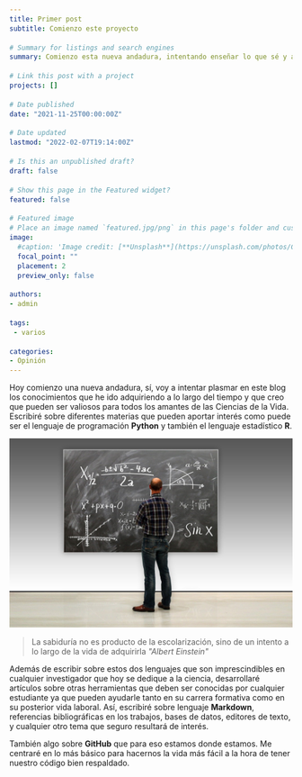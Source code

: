 ```yaml
---
title: Primer post
subtitle: Comienzo este proyecto

# Summary for listings and search engines
summary: Comienzo esta nueva andadura, intentando enseñar lo que sé y aprender lo que no

# Link this post with a project
projects: []

# Date published
date: "2021-11-25T00:00:00Z"

# Date updated
lastmod: "2022-02-07T19:14:00Z"

# Is this an unpublished draft?
draft: false

# Show this page in the Featured widget?
featured: false

# Featured image
# Place an image named `featured.jpg/png` in this page's folder and customize its options here.
image:
  #caption: 'Image credit: [**Unsplash**](https://unsplash.com/photos/CpkOjOcXdUY)'
  focal_point: ""
  placement: 2
  preview_only: false

authors:
- admin

tags:
 - varios

categories:
- Opinión
---
```



Hoy comienzo una nueva andadura, sí, voy a intentar plasmar en este blog los conocimientos que he ido adquiriendo a lo largo del tiempo y que creo que pueden ser valiosos para todos los amantes de las Ciencias de la Vida. Escribiré sobre diferentes materias que pueden aportar interés como puede ser el lenguaje de programación **Python** y también el lenguaje estadístico **R**.

![jpg](./profesor_pizarra.jpg "La mejor forma de aprender es enseñando lo que sabes")


> La sabiduría no es producto de la escolarización, sino de un intento a lo largo de la vida de adquirirla *"Albert Einstein"*

Además de escribir sobre estos dos lenguajes que son imprescindibles en cualquier investigador que hoy se dedique a la ciencia, desarrollaré artículos sobre otras herramientas que deben ser conocidas por cualquier estudiante ya que pueden ayudarle tanto en su carrera formativa como en su posterior vida laboral. Así, escribiré sobre lenguaje **Markdown**, referencias bibliográficas en los trabajos, bases de datos, editores de texto, y cualquier otro tema que seguro resultará de interés.

También algo sobre **GitHub** que para eso estamos donde estamos. Me centraré en lo más básico para hacernos la vida más fácil a la hora de tener nuestro código bien respaldado.





